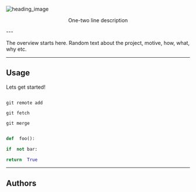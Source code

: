 ![heading_image][image]

[image]: https://www.uokpl.rs/fpng/d/604-6049435_knowage-on-twitter.png

<p style="text-align: center;"> 
One-two line description
</p>
---

The overview starts here. Random text about the project, motive, how, what, why etc.

---

## Usage

Lets get started!
```console

git remote add

git fetch

git merge

```

```python

def  foo():

if  not bar:

return  True

```
---

## Authors

<!-- Generate contributers list using this link -->
